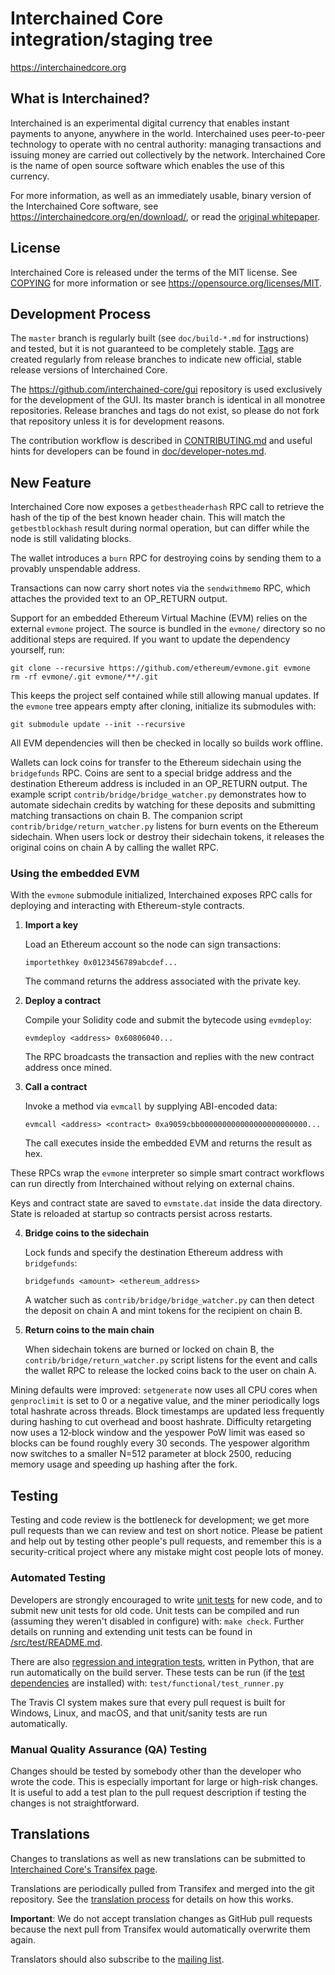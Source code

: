 Interchained Core integration/staging tree
=====================================

https://interchainedcore.org

What is Interchained?
----------------

Interchained is an experimental digital currency that enables instant payments to
anyone, anywhere in the world. Interchained uses peer-to-peer technology to operate
with no central authority: managing transactions and issuing money are carried
out collectively by the network. Interchained Core is the name of open source
software which enables the use of this currency.

For more information, as well as an immediately usable, binary version of
the Interchained Core software, see https://interchainedcore.org/en/download/, or read the
[original whitepaper](https://interchainedcore.org/interchained.pdf).

License
-------

Interchained Core is released under the terms of the MIT license. See [COPYING](COPYING) for more
information or see https://opensource.org/licenses/MIT.

Development Process
-------------------

The `master` branch is regularly built (see `doc/build-*.md` for instructions) and tested, but it is not guaranteed to be
completely stable. [Tags](https://github.com/interchained/interchained/tags) are created
regularly from release branches to indicate new official, stable release versions of Interchained Core.

The https://github.com/interchained-core/gui repository is used exclusively for the
development of the GUI. Its master branch is identical in all monotree
repositories. Release branches and tags do not exist, so please do not fork
that repository unless it is for development reasons.


The contribution workflow is described in [CONTRIBUTING.md](CONTRIBUTING.md)
and useful hints for developers can be found in [doc/developer-notes.md](doc/developer-notes.md).

New Feature
-----------

Interchained Core now exposes a `getbestheaderhash` RPC call to retrieve the
hash of the tip of the best known header chain. This will match the
`getbestblockhash` result during normal operation, but can differ while the
node is still validating blocks.

The wallet introduces a `burn` RPC for destroying coins by sending them to a
provably unspendable address.

Transactions can now carry short notes via the `sendwithmemo` RPC, which
attaches the provided text to an OP_RETURN output.

Support for an embedded Ethereum Virtual Machine (EVM) relies on the external
`evmone` project. The source is bundled in the `evmone/` directory so no
additional steps are required. If you want to update the dependency yourself,
run:

```
git clone --recursive https://github.com/ethereum/evmone.git evmone
rm -rf evmone/.git evmone/**/.git
```

This keeps the project self contained while still allowing manual updates.
If the `evmone` tree appears empty after cloning, initialize its
submodules with:

```
git submodule update --init --recursive
```

All EVM dependencies will then be checked in locally so builds work
offline.

Wallets can lock coins for transfer to the Ethereum sidechain using the
`bridgefunds` RPC. Coins are sent to a special bridge address and the
destination Ethereum address is included in an OP_RETURN output. The example
script `contrib/bridge/bridge_watcher.py` demonstrates how to automate
sidechain credits by watching for these deposits and submitting matching
transactions on chain B.
The companion script `contrib/bridge/return_watcher.py` listens for burn events
on the Ethereum sidechain. When users lock or destroy their sidechain tokens, it
releases the original coins on chain A by calling the wallet RPC.

### Using the embedded EVM

With the `evmone` submodule initialized, Interchained exposes RPC calls for
deploying and interacting with Ethereum-style contracts.

1. **Import a key**

   Load an Ethereum account so the node can sign transactions:

   ```
   importethkey 0x0123456789abcdef...
   ```

   The command returns the address associated with the private key.

2. **Deploy a contract**

   Compile your Solidity code and submit the bytecode using `evmdeploy`:

   ```
   evmdeploy <address> 0x60806040...
   ```

   The RPC broadcasts the transaction and replies with the new contract address
   once mined.

3. **Call a contract**

   Invoke a method via `evmcall` by supplying ABI-encoded data:

   ```
   evmcall <address> <contract> 0xa9059cbb000000000000000000000000...
   ```

   The call executes inside the embedded EVM and returns the result as hex.

These RPCs wrap the `evmone` interpreter so simple smart contract workflows can
run directly from Interchained without relying on external chains.

Keys and contract state are saved to `evmstate.dat` inside the data directory.
State is reloaded at startup so contracts persist across restarts.

4. **Bridge coins to the sidechain**

   Lock funds and specify the destination Ethereum address with `bridgefunds`:

   ```
   bridgefunds <amount> <ethereum_address>
   ```

   A watcher such as `contrib/bridge/bridge_watcher.py` can then detect the
   deposit on chain A and mint tokens for the recipient on chain B.

5. **Return coins to the main chain**

   When sidechain tokens are burned or locked on chain B, the
   `contrib/bridge/return_watcher.py` script listens for the event and calls the
   wallet RPC to release the locked coins back to the user on chain A.

Mining defaults were improved: `setgenerate` now uses all CPU cores when
`genproclimit` is set to 0 or a negative value, and the miner periodically
logs total hashrate across threads. Block timestamps are updated less
frequently during hashing to cut overhead and boost hashrate. Difficulty
retargeting now uses a 12‑block window and the yespower PoW limit was
eased so blocks can be found roughly every 30 seconds.
The yespower algorithm now switches to a smaller N=512 parameter at block
2500, reducing memory usage and speeding up hashing after the fork.

Testing
-------

Testing and code review is the bottleneck for development; we get more pull
requests than we can review and test on short notice. Please be patient and help out by testing
other people's pull requests, and remember this is a security-critical project where any mistake might cost people
lots of money.

### Automated Testing

Developers are strongly encouraged to write [unit tests](src/test/README.md) for new code, and to
submit new unit tests for old code. Unit tests can be compiled and run
(assuming they weren't disabled in configure) with: `make check`. Further details on running
and extending unit tests can be found in [/src/test/README.md](/src/test/README.md).

There are also [regression and integration tests](/test), written
in Python, that are run automatically on the build server.
These tests can be run (if the [test dependencies](/test) are installed) with: `test/functional/test_runner.py`

The Travis CI system makes sure that every pull request is built for Windows, Linux, and macOS, and that unit/sanity tests are run automatically.

### Manual Quality Assurance (QA) Testing

Changes should be tested by somebody other than the developer who wrote the
code. This is especially important for large or high-risk changes. It is useful
to add a test plan to the pull request description if testing the changes is
not straightforward.

Translations
------------

Changes to translations as well as new translations can be submitted to
[Interchained Core's Transifex page](https://www.transifex.com/interchained/interchained/).

Translations are periodically pulled from Transifex and merged into the git repository. See the
[translation process](doc/translation_process.md) for details on how this works.

**Important**: We do not accept translation changes as GitHub pull requests because the next
pull from Transifex would automatically overwrite them again.

Translators should also subscribe to the [mailing list](https://groups.google.com/forum/#!forum/interchained-translators).
